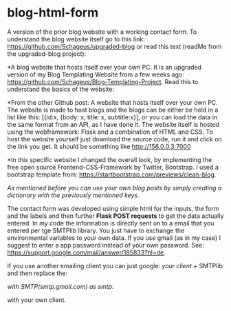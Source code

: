 # blog-html-form
 A version of the prior blog website with a working contact form. To understand the blog website itself go to this link: https://github.com/Schageus/upgraded-blog or read this text (readMe from the upgraded-blog project):
 
 
*A blog website that hosts itself over your own PC. It is an upgraded version of my Blog Templating Website from a few weeks ago: https://github.com/Schageus/Blog-Templating-Project. Read this to understand the basics of the website:

*From the other Github post: A website that hosts itself over your own PC. The website is made to host blogs and the blogs can be either be held in a list like this: [{id:x, {body: x, title: x, subtitle:x}], or you can load the data in the same format from an API, as I have done it. The website itself is hosted using the webframework: Flask and a combination of HTML and CSS. To host the website yourself just download the source code, run it and click on the link you get. It should be something like http://156.0.0.3:7000

*In this specific website I changed the overall look, by implementing the free open source Frontend-CSS-Framework by Twitter, Bootstrap. I used a bootstrap template from: https://startbootstrap.com/previews/clean-blog.

*As mentioned before you can use your own blog posts by simply creating a dictionary with the previously mentioned keys.*


The contact form was developed using simple html for the inputs, the form and the labels and then further **Flask POST requests** to get the data actually entered. In my code the information is directly sent on to a email that you entered per tge SMTPlib library. You just have to exchange the environmental variables to your own data. If you use gmail (as in my case) I suggest to enter a app password instead of your own password. See: https://support.google.com/mail/answer/185833?hl=de.

If you use another emailing client you can just google: *your client* + SMTPlib and then replace the:

*with SMTP(smtp.gmail.com) as smtp:*

with your own client.
